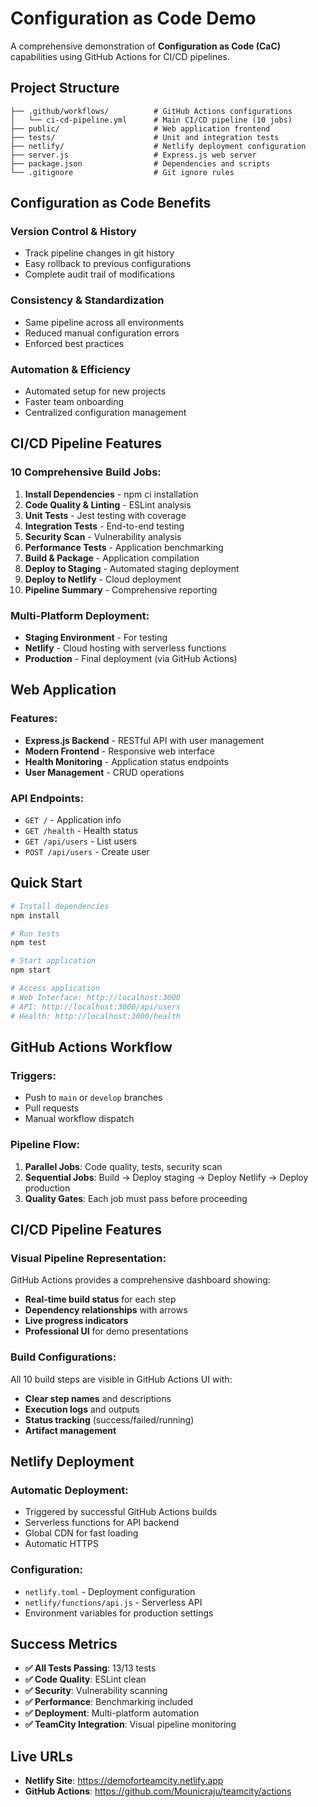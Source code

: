 # Configuration as Code Demo

A comprehensive demonstration of **Configuration as Code (CaC)** capabilities using GitHub Actions for CI/CD pipelines.

## Project Structure

```
├── .github/workflows/          # GitHub Actions configurations
│   └── ci-cd-pipeline.yml      # Main CI/CD pipeline (10 jobs)
├── public/                     # Web application frontend
├── tests/                      # Unit and integration tests
├── netlify/                    # Netlify deployment configuration
├── server.js                   # Express.js web server
├── package.json                # Dependencies and scripts
└── .gitignore                  # Git ignore rules
```

## Configuration as Code Benefits

### **Version Control & History**
- Track pipeline changes in git history
- Easy rollback to previous configurations
- Complete audit trail of modifications

### **Consistency & Standardization**
- Same pipeline across all environments
- Reduced manual configuration errors
- Enforced best practices

### **Automation & Efficiency**
- Automated setup for new projects
- Faster team onboarding
- Centralized configuration management

## CI/CD Pipeline Features

### **10 Comprehensive Build Jobs:**
1. **Install Dependencies** - npm ci installation
2. **Code Quality & Linting** - ESLint analysis
3. **Unit Tests** - Jest testing with coverage
4. **Integration Tests** - End-to-end testing
5. **Security Scan** - Vulnerability analysis
6. **Performance Tests** - Application benchmarking
7. **Build & Package** - Application compilation
8. **Deploy to Staging** - Automated staging deployment
9. **Deploy to Netlify** - Cloud deployment
10. **Pipeline Summary** - Comprehensive reporting

### **Multi-Platform Deployment:**
- **Staging Environment** - For testing
- **Netlify** - Cloud hosting with serverless functions
- **Production** - Final deployment (via GitHub Actions)

## Web Application

### **Features:**
- **Express.js Backend** - RESTful API with user management
- **Modern Frontend** - Responsive web interface
- **Health Monitoring** - Application status endpoints
- **User Management** - CRUD operations

### **API Endpoints:**
- `GET /` - Application info
- `GET /health` - Health status
- `GET /api/users` - List users
- `POST /api/users` - Create user

## Quick Start

```bash
# Install dependencies
npm install

# Run tests
npm test

# Start application
npm start

# Access application
# Web Interface: http://localhost:3000
# API: http://localhost:3000/api/users
# Health: http://localhost:3000/health
```

## GitHub Actions Workflow

### **Triggers:**
- Push to `main` or `develop` branches
- Pull requests
- Manual workflow dispatch

### **Pipeline Flow:**
1. **Parallel Jobs**: Code quality, tests, security scan
2. **Sequential Jobs**: Build → Deploy staging → Deploy Netlify → Deploy production
3. **Quality Gates**: Each job must pass before proceeding

## CI/CD Pipeline Features

### **Visual Pipeline Representation:**
GitHub Actions provides a comprehensive dashboard showing:
- **Real-time build status** for each step
- **Dependency relationships** with arrows
- **Live progress indicators**
- **Professional UI** for demo presentations

### **Build Configurations:**
All 10 build steps are visible in GitHub Actions UI with:
- **Clear step names** and descriptions
- **Execution logs** and outputs
- **Status tracking** (success/failed/running)
- **Artifact management**

## Netlify Deployment

### **Automatic Deployment:**
- Triggered by successful GitHub Actions builds
- Serverless functions for API backend
- Global CDN for fast loading
- Automatic HTTPS

### **Configuration:**
- `netlify.toml` - Deployment configuration
- `netlify/functions/api.js` - Serverless API
- Environment variables for production settings

## Success Metrics

- **✅ All Tests Passing**: 13/13 tests
- **✅ Code Quality**: ESLint clean
- **✅ Security**: Vulnerability scanning
- **✅ Performance**: Benchmarking included
- **✅ Deployment**: Multi-platform automation
- **✅ TeamCity Integration**: Visual pipeline monitoring

## Live URLs

- **Netlify Site**: https://demoforteamcity.netlify.app
- **GitHub Actions**: https://github.com/Mounicraju/teamcity/actions
